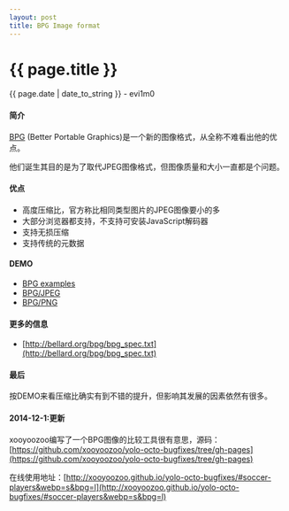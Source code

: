 ```yaml
---
layout: post
title: BPG Image format
---
```


{{ page.title }}
================
<p class="date">{{ page.date | date_to_string }} - evi1m0</p>


#### 简介

[BPG](http://bellard.org/) (Better Portable Graphics)是一个新的图像格式，从全称不难看出他的优点。

他们诞生其目的是为了取代JPEG图像格式，但图像质量和大小一直都是个问题。

#### 优点

- 高度压缩比，官方称比相同类型图片的JPEG图像要小的多
- 大部分浏览器都支持，不支持可安装JavaScript解码器
- 支持无损压缩
- 支持传统的元数据

#### DEMO

- [BPG examples](http://bellard.org/bpg/gallery1.html)
- [BPG/JPEG](http://bellard.org/bpg/lena.html)
- [BPG/PNG](http://bellard.org/bpg/gallery2.html)

#### 更多的信息

- [http://bellard.org/bpg/bpg_spec.txt](http://bellard.org/bpg/bpg_spec.txt)


#### 最后

按DEMO来看压缩比确实有到不错的提升，但影响其发展的因素依然有很多。

#### 2014-12-1:更新

xooyoozoo编写了一个BPG图像的比较工具很有意思，源码：[https://github.com/xooyoozoo/yolo-octo-bugfixes/tree/gh-pages](https://github.com/xooyoozoo/yolo-octo-bugfixes/tree/gh-pages)

在线使用地址：[http://xooyoozoo.github.io/yolo-octo-bugfixes/#soccer-players&webp=s&bpg=l](http://xooyoozoo.github.io/yolo-octo-bugfixes/#soccer-players&webp=s&bpg=l)